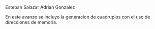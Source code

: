 Esteban Salazar
Adrian Gonzalez

En este avanze se incluyo la generacion de cuadruplos con el uso de direcciones de memoria.